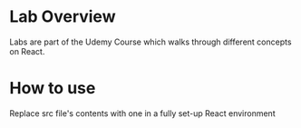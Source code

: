 # Lab Overview

Labs are part of the Udemy Course which walks through different concepts on React. 

# How to use

Replace src file's contents with one in a fully set-up React environment
